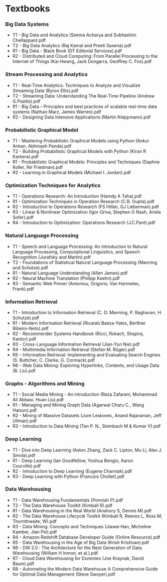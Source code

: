 # Textbooks

### Big Data Systems

- T1 - Big Data and Analytics (Seema Acharya and Subhashini Chellappan).pdf
- T2 - Big Data Analytics (Raj Kamal and Preeti Saxena).pdf
- R1 - Big Data - Black Book (DT Editorial Services).pdf
- R2 - Distributed and Cloud Computing: From Parallel Processing to the Internet of Things (Kai Hwang, Jack Dongarra, Geoffrey C. Fox).pdf

### Stream Processing and Analytics

- T1 - Real-Time Analytics: Techniques to Analyze and Visualize Streaming Data (Byron Ellis).pdf
- T2 - Streaming Data: Understanding The Real-Time Pipeline (Andrew G.Psaltis).pdf
- R1 - Big Data – Principles and best practices of scalable real-time data systems (Nathan Marz, James Warren).pdf
- R2 - Designing Data Intensive Applications (Martin Kleppmann).pdf

### Probabilistic Graphical Model

- T1 - Mastering Probabilistic Graphical Models using Python (Ankur Ankan, Abhinash Panda).pdf
- T2 - Building Probabilistic Graphical Models with Python (Kiran R Karkera).pdf
- R1 - Probabilistic Graphical Models: Principles and Techniques (Daphne Koller, Nir Friedman).pdf
- R2 - Learning in Graphical Models (Michael I. Jordan).pdf

### Optimization Techniques for Analytics

- T1 - Operations Research: An Introduction (Hamdy A Taha).pdf
- R1 - Optimization Techniques in Operation Research (C.B. Gupta).pdf
- R2 - Introduction to Operations Research (FS Hillier, GJ Lieberman).pdf
- R3 - Linear & Nonlinear Optimization (Igor Griva, Stephen G Nash, Ariela Sofer).pdf
- R4 - Introduction to Optimization: Operations Research (J.C.Pant).pdf

### Natural Language Processing

- T1 - Speech and Language Processing: An Introduction to Natural Language Processing, Computational Linguistics, and Speech Recognition (Jurafsky and Martin).pdf
- T2 - Foundations of Statistical Natural Language Processing (Manning and Schütze).pdf
- R1 - Natural Language Understanding (Allen James).pdf
- R2 - Neural Machine Translation (Philipp Koehn).pdf
- R3 - Semantic Web Primer (Antoniou, Grigoris; Van Harmelen, Frank).pdf

### Information Retrieval

- T1 - Introduction to Information Retrieval (C. D. Manning, P. Raghavan, H. Schutze).pdf
- R1 - Modern Information Retrieval (Ricardo Baeza-Yates, Berthier Ribeiro-Neto).pdf
- R2 - Recommender Systems Handbook (Ricci, Rokach, Shapira, Kantor).pdf
- R3 - Cross-Language Information Retrieval (Jian-Yun Nie).pdf
- R4 - Multimedia Information Retrieval (Stefan M. Rüger).pdf
- R5 - Information Retrieval: Implementing and Evaluating Search Engines (S. Buttcher, C. Clarke, G. Cormack).pdf
- R6 - Web Data Mining: Exploring Hyperlinks, Contents, and Usage Data (B. Liu).pdf

### Graphs - Algorithms and Mining

- T1 - Social Media Mining - An introduction (Reza Zafarani, Mohammad Ali Abbasi, Huan Liu).pdf
- R1 - Managing and Mining Graph Data (Agarwal Charu C., Wang Haixun).pdf
- R2 - Mining of Massive Datasets (Jure Leskovec, Anand Rajaraman, Jeff Ullman).pdf
- R3 - Introduction to Data Mining (Tan P. N., Steinbach M & Kumar V).pdf

### Deep Learning

- T1 - Dive into Deep Learning (Aston Zhang, Zack C. Lipton, Mu Li, Alex J. Smola).pdf
- R1 - Deep Learning (Ian Goodfellow, Yoshua Bengio, Aaron Courville).pdf
- R2 - Introduction to Deep Learning (Eugene Charniak).pdf
- R3 - Deep Learning with Python (Francois Chollet).pdf

### Data Warehousing

- T1 - Data Warehousing Fundamentals (Ponniah P).pdf
- T2 - The Data Warehouse Toolkit (Kimball R).pdf
- R1 - Data Warehousing in the Real World (Anahory S, Dennis M).pdf
- R2 - The Data Warehouse Lifecycle Toolkit (Kimball R, Reeves L, Ross M, Thornthwaite, W).pdf
- R3 - Data Mining: Concepts and Techniques (Jiawei Han, Micheline Kamber, Jian Pei).pdf
- R4 - Amazon Redshift Database Developer Guide (Online Resource).pdf
- R5 - Data Warehousing in the Age of Big Data (Krish Krishnan).pdf
- R6 - DW 2.0 : The Architecture for the Next Generation of Data Warehousing (William H Inmon, et al.).pdf
- R7 - Cloud Data Warehousing for Dummies (Joe Kraynak, David Baum).pdf
- R8 - Automating the Modern Data Warehouse A Comprehensive Guide for Optimal Data Management (Steve Swoyer).pdf